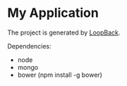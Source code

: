 # My Application

The project is generated by [LoopBack](http://loopback.io).

Dependencies:
- node
- mongo
- bower (npm install -g bower)